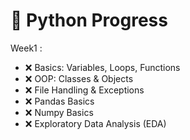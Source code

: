 # 🐍 Python Progress
Week1 : 
- ❌ Basics: Variables, Loops, Functions
- ❌ OOP: Classes & Objects
- ❌ File Handling & Exceptions
- ❌ Pandas Basics
- ❌ Numpy Basics
- ❌ Exploratory Data Analysis (EDA)
